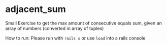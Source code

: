 # adjacent_sum

Small Exercise to get the max amount of consecutive equals sum, given an array of numbers (converted in array of tuples)

How to run: Please run with `rails s` or use `load` into a rails console
